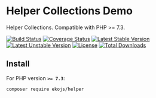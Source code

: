 Helper Collections Demo
=============

Helper Collections. Compatible with PHP >= 7.3.

[![Build Status](https://www.travis-ci.com/ekojs/helper.svg?branch=master)](https://www.travis-ci.com/ekojs/helper)
[![Coverage Status](https://coveralls.io/repos/ekojs/helper/badge.svg?branch=master)](https://coveralls.io/r/ekojs/helper?branch=master)
[![Latest Stable Version](https://poser.pugx.org/ekojs/helper/v)](https://packagist.org/packages/ekojs/helper)
[![Latest Unstable Version](https://poser.pugx.org/ekojs/helper/v/unstable)](https://packagist.org/packages/ekojs/helper)
[![License](https://poser.pugx.org/ekojs/helper/license)](https://packagist.org/packages/ekojs/helper)
[![Total Downloads](https://poser.pugx.org/ekojs/helper/downloads)](https://packagist.org/packages/ekojs/helper)

## Install

For PHP version **`>= 7.3`**:

```
composer require ekojs/helper
```


